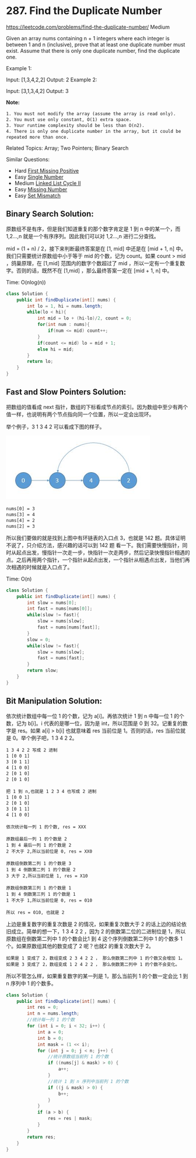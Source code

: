 # 287. Find the Duplicate Number
<https://leetcode.com/problems/find-the-duplicate-number/>
Medium 

Given an array nums containing n + 1 integers where each integer is between 1 and n (inclusive), prove that at least one duplicate number must exist. Assume that there is only one duplicate number, find the duplicate one.

Example 1:

Input: [1,3,4,2,2]
Output: 2
Example 2:

Input: [3,1,3,4,2]
Output: 3

**Note:**

    1. You must not modify the array (assume the array is read only).
    2. You must use only constant, O(1) extra space.
    3. Your runtime complexity should be less than O(n2).
    4. There is only one duplicate number in the array, but it could be repeated more than once.

Related Topics: Array; Two Pointers; Binary Search

Similar Questions: 
* Hard [First Missing Positive](https://leetcode.com/problems/first-missing-positive/)
* Easy [Single Number](https://leetcode.com/problems/single-number/)
* Medium [Linked List Cycle II](https://leetcode.com/problems/linked-list-cycle-ii/)
* Easy [Missing Number](https://leetcode.com/problems/missing-number/)
* Easy [Set Mismatch](https://leetcode.com/problems/set-mismatch/)


## Binary Search Solution: 
原数组不是有序，但是我们知道重复的那个数字肯定是 1 到 n 中的某一个，而 1,2...,n 就是一个有序序列。因此我们可以对 1,2...,n 进行二分查找。

mid = (1 + n) / 2，接下来判断最终答案是在 [1, mid] 中还是在 [mid + 1, n] 中。我们只需要统计原数组中小于等于 mid 的个数，记为 count。如果 count > mid ，鸽巢原理，在 [1,mid] 范围内的数字个数超过了 mid ，所以一定有一个重复数字。否则的话，既然不在 [1,mid] ，那么最终答案一定在 [mid + 1, n] 中。

Time: O(nlog(n))

```java
class Solution {
    public int findDuplicate(int[] nums) {
        int lo = 1, hi = nums.length;
        while(lo < hi){
            int mid = lo + (hi-lo)/2, count = 0;
            for(int num : nums){
                if(num <= mid) count++;
            }
            if(count <= mid) lo = mid + 1;
            else hi = mid;
        }
        return lo;
    }
}
```

## Fast and Slow Pointers Solution: 

把数组的值看成 next 指针，数组的下标看成节点的索引。因为数组中至少有两个值一样，也说明有两个节点指向同一个位置，所以一定会出现环。

举个例子，3 1 3 4 2 可以看成下图的样子。

![alt text](../resources/287_2.jpg)

    nums[0] = 3
    nums[3] = 4
    nums[4] = 2
    nums[2] = 3

所以我们要做的就是找到上图中有环链表的入口点 3，也就是 142 题。具体证明不说了，只介绍方法，感兴趣的话可以到 142 题 看一下。我们需要快慢指针，同时从起点出发，慢指针一次走一步，快指针一次走两步，然后记录快慢指针相遇的点。之后再用两个指针，一个指针从起点出发，一个指针从相遇点出发，当他们再次相遇的时候就是入口点了。

Time: O(n)

```java
class Solution {
    public int findDuplicate(int[] nums) {
        int slow = nums[0];
        int fast = nums[nums[0]];
        while(slow != fast){
            slow = nums[slow];
            fast = nums[nums[fast]];
        }
        slow = 0;
        while(slow != fast){
            slow = nums[slow];
            fast = nums[fast];
        }
        return slow;
    }
}
```

## Bit Manipulation Solution: 

依次统计数组中每一位 1 的个数，记为 a[i]。再依次统计 1 到 n 中每一位 1 的个数，记为 b[i]。i 代表的是哪一位，因为是 int，所以范围是 0 到 32。记重复的数字是 res。如果 a[i] > b[i] 也就意味着 res 当前位是 1。否则的话，res 当前位就是 0。举个例子吧，1 3 4 2 2。

    1 3 4 2 2 写成 2 进制
    1 [0 0 1]
    3 [0 1 1]
    4 [1 0 0]
    2 [0 1 0]
    2 [0 1 0]

    把 1 到 n,也就是 1 2 3 4 也写成 2 进制
    1 [0 0 1]
    2 [0 1 0]
    3 [0 1 1]
    4 [1 0 0]

    依次统计每一列 1 的个数, res = XXX

    原数组最后一列 1 的个数是 2
    1 到 4 最后一列 1 的个数是 2
    2 不大于 2,所以当前位是 0, res = XX0

    原数组倒数第二列 1 的个数是 3
    1 到 4 倒数第二列 1 的个数是 2
    3 大于 2,所以当前位是 1, res = X10

    原数组倒数第三列 1 的个数是 1
    1 到 4 倒数第三列 1 的个数是 1
    1 不大于 1,所以当前位是 0, res = 010

    所以 res = 010, 也就是 2

上边是重复数字的重复次数是 2 的情况，如果重复次数大于 2 的话上边的结论依旧成立。简单的想一下，1 3 4 2 2 ，因为 2 的倒数第二位的二进制位是 1，所以原数组在倒数第二列中 1 的个数会比1 到 4 这个序列倒数第二列中 1 的个数多 1 个。如果原数组其他的数变成了 2 呢？也就2 的重复次数大于 2。

    如果是 1 变成了 2，数组变成 2 3 4 2 2 ， 那么倒数第二列中 1 的个数又会增加 1。
    如果是 3 变成了 2，数组变成 1 2 4 2 2 ， 那么倒数第二列中 1 的个数不会变化。

所以不管怎么样，如果重复数字的某一列是 1，那么当前列 1 的个数一定会比 1 到 n 序列中 1 的个数多。

```java
class Solution {
    public int findDuplicate(int[] nums) {
        int res = 0;
        int n = nums.length; 
        //统计每一列 1 的个数
        for (int i = 0; i < 32; i++) {
            int a = 0;
            int b = 0;
            int mask = (1 << i);
            for (int j = 0; j < n; j++) {
                //统计原数组当前列 1 的个数
                if ((nums[j] & mask) > 0) {
                    a++;
                }
                //统计 1 到 n 序列中当前列 1 的个数
                if ((j & mask) > 0) {
                    b++;
                }
            }
            if (a > b) {
                res = res | mask;
            }
        }
        return res;
    }
}
```